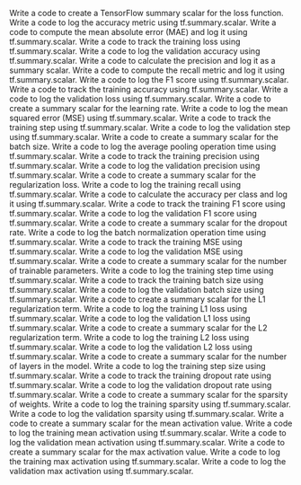 Write a code to create a TensorFlow summary scalar for the loss function.
Write a code to log the accuracy metric using tf.summary.scalar.
Write a code to compute the mean absolute error (MAE) and log it using tf.summary.scalar.
Write a code to track the training loss using tf.summary.scalar.
Write a code to log the validation accuracy using tf.summary.scalar.
Write a code to calculate the precision and log it as a summary scalar.
Write a code to compute the recall metric and log it using tf.summary.scalar.
Write a code to log the F1 score using tf.summary.scalar.
Write a code to track the training accuracy using tf.summary.scalar.
Write a code to log the validation loss using tf.summary.scalar.
Write a code to create a summary scalar for the learning rate.
Write a code to log the mean squared error (MSE) using tf.summary.scalar.
Write a code to track the training step using tf.summary.scalar.
Write a code to log the validation step using tf.summary.scalar.
Write a code to create a summary scalar for the batch size.
Write a code to log the average pooling operation time using tf.summary.scalar.
Write a code to track the training precision using tf.summary.scalar.
Write a code to log the validation precision using tf.summary.scalar.
Write a code to create a summary scalar for the regularization loss.
Write a code to log the training recall using tf.summary.scalar.
Write a code to calculate the accuracy per class and log it using tf.summary.scalar.
Write a code to track the training F1 score using tf.summary.scalar.
Write a code to log the validation F1 score using tf.summary.scalar.
Write a code to create a summary scalar for the dropout rate.
Write a code to log the batch normalization operation time using tf.summary.scalar.
Write a code to track the training MSE using tf.summary.scalar.
Write a code to log the validation MSE using tf.summary.scalar.
Write a code to create a summary scalar for the number of trainable parameters.
Write a code to log the training step time using tf.summary.scalar.
Write a code to track the training batch size using tf.summary.scalar.
Write a code to log the validation batch size using tf.summary.scalar.
Write a code to create a summary scalar for the L1 regularization term.
Write a code to log the training L1 loss using tf.summary.scalar.
Write a code to log the validation L1 loss using tf.summary.scalar.
Write a code to create a summary scalar for the L2 regularization term.
Write a code to log the training L2 loss using tf.summary.scalar.
Write a code to log the validation L2 loss using tf.summary.scalar.
Write a code to create a summary scalar for the number of layers in the model.
Write a code to log the training step size using tf.summary.scalar.
Write a code to track the training dropout rate using tf.summary.scalar.
Write a code to log the validation dropout rate using tf.summary.scalar.
Write a code to create a summary scalar for the sparsity of weights.
Write a code to log the training sparsity using tf.summary.scalar.
Write a code to log the validation sparsity using tf.summary.scalar.
Write a code to create a summary scalar for the mean activation value.
Write a code to log the training mean activation using tf.summary.scalar.
Write a code to log the validation mean activation using tf.summary.scalar.
Write a code to create a summary scalar for the max activation value.
Write a code to log the training max activation using tf.summary.scalar.
Write a code to log the validation max activation using tf.summary.scalar.